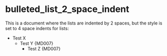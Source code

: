 # bulleted_list_2_space_indent

This is a document where the lists are indented by 2 spaces, but the style is
set to 4 space indents for lists:

* Test X
  * Test Y {MD007}
    * Test Z {MD007}

